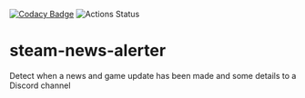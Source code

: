 [![Codacy Badge](https://api.codacy.com/project/badge/Grade/9e1b588ca3ef4cf493ac863b06b6e0f2)](https://www.codacy.com/manual/matthew.clairmont1/steam-news-alerter?utm_source=github.com&amp;utm_medium=referral&amp;utm_content=clairmont32/steam-news-alerter&amp;utm_campaign=Badge_Grade)
![Actions Status](https://github.com/clairmont32/steam-news-alerter/workflows/Build%20Check/badge.svg)

# steam-news-alerter
Detect when a news and game update has been made and some details to a Discord channel

